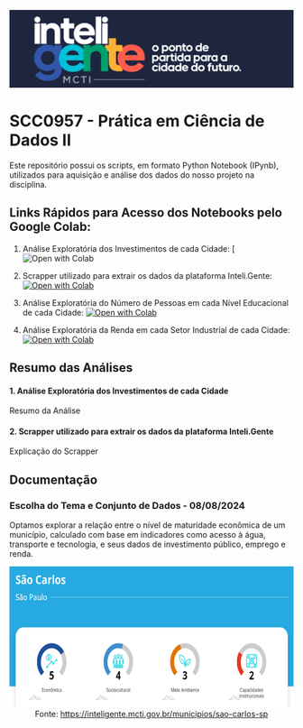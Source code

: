 ![Inteli.Gente Banner](images/Inteli.Gente.Banner.png)

# SCC0957 - Prática em Ciência de Dados II

Este repositório possui os scripts, em formato Python Notebook (IPynb), utilizados para aquisição e análise dos dados do nosso projeto na disciplina.

## Links Rápidos para Acesso dos Notebooks pelo Google Colab:
1. Análise Exploratória dos Investimentos de cada Cidade: [![Open with Colab]()

2. Scrapper utilizado para extrair os dados da plataforma Inteli.Gente: [![Open with Colab](https://img.shields.io/badge/Open_In_Colab-0?logo=GoogleColab&color=525252)](https://colab.research.google.com/github/Rafaelsoz/Pratica-Ciencia-Dados-II/blob/main/docs/1.%20Scrapper/Scrapper%20(PCDII).ipynb)

3. Análise Exploratória do Número de Pessoas em cada Nível Educacional de cada Cidade: [![Open with Colab](https://img.shields.io/badge/Open_In_Colab-0?logo=GoogleColab&color=525252)](https://colab.research.google.com/github/Rafaelsoz/Pratica-Ciencia-Dados-II/blob/main/docs/2.%20EDA/2.%20EDA%20Pessoas%20em%20Cada%20Nivel%20Educacional/RAIS_ESC_FREQ%20(PCDII).ipynb)

4. Análise Exploratória da Renda em cada Setor Industrial de cada Cidade: [![Open with Colab](https://img.shields.io/badge/Open_In_Colab-0?logo=GoogleColab&color=525252)](https://colab.research.google.com/github/Rafaelsoz/Pratica-Ciencia-Dados-II/blob/main/docs/2.%20EDA/3.%20EDA%20Setor%20Industrial/RAIS_RENDA%20(PCDII).ipynb)

## Resumo das Análises

#### 1. Análise Exploratória dos Investimentos de cada Cidade
Resumo da Análise

#### 2. Scrapper utilizado para extrair os dados da plataforma Inteli.Gente
Explicação do Scrapper

## Documentação

### Escolha do Tema e Conjunto de Dados - 08/08/2024
Optamos explorar a relação entre o nível de maturidade econômica de um município, calculado com base em indicadores como acesso à água, transporte e tecnologia, e seus dados de investimento público, emprego e  renda.

<p align="center">
  <img src="images/inteli.gente.png" height="250" title="Exemplo da Cidade de São Carlos na Plataforma Inteli.Gente">
  <br>
  <a>Fonte: </a>
  <a href="https://inteligente.mcti.gov.br/municipios/sao-carlos-sp">https://inteligente.mcti.gov.br/municipios/sao-carlos-sp<a/>
</p>


